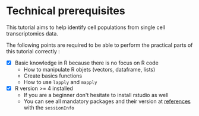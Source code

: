 # Technical prerequisites

This tutorial aims to help identify cell populations from single cell
transcriptomics data.  

The following points are required to be able to perform the practical
parts of this tutorial correctly :

- [x] Basic knowledge in R because there is no focus on R code
    - How to manipulate  R objets (vectors, dataframe, lists)
    - Create basics functions
    - How to use `lapply` and `mapply`
- [x] R version >= 4 installed
    - If you are a beginner don't hesitate to install rstudio as well
    - You can see all mandatory packages and their version at
     [references](../scRNAseq_basics/references.md) with the `sessionInfo`
